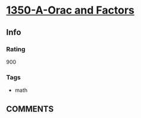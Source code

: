 # [1350-A-Orac and Factors](https://codeforces.com/problemset/problem/1350/A)

## Info

### Rating

900

### Tags

- math

## __COMMENTS__

> 
